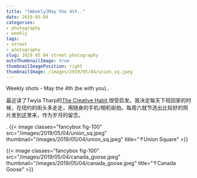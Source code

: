 ```yaml
---
title: "[Weekly]May the 4th.."
date: 2019-05-04
categories:
- photography
- weekly
tags:
- street
- photography
slug: 2019 05 04 street photography
autoThumbnailImage: true
thumbnailImagePosition: right
thumbnailImage: /images/2019/05/04/union_sq.jpeg
---
```


Weekly shots - May the 4th (be with you)..
<!--more-->

最近读了Twyla Tharp的[The Creative Habit](https://www.amazon.com/Creative-Habit-Learn-Use-Life/dp/1480589837),很受启发。我决定每天下班回家的时候，在纽约的街头多走走，用随身的手机/相机街拍。每周六就节选出比较好的照片发到这里来，作为岁月的留念。

.
{{< image classes="fancybox fig-100" src="/images/2019/05/04/union_sq.jpeg" thumbnail="/images/2019/05/04/union_sq.jpeg" title="↑Union Square" >}}

{{< image classes="fancybox fig-100" src="/images/2019/05/04/canada_goose.jpeg" thumbnail="/images/2019/05/04/canada_goose.jpeg" title="↑Canada Goose" >}}